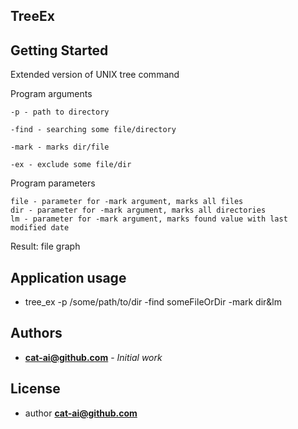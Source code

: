 ## TreeEx

## Getting Started

Extended version of UNIX tree command

Program arguments

```
-p - path to directory

-find - searching some file/directory

-mark - marks dir/file

-ex - exclude some file/dir

```
Program parameters

```
file - parameter for -mark argument, marks all files
dir - parameter for -mark argument, marks all directories
lm - parameter for -mark argument, marks found value with last modified date 

```

Result: file graph

## Application usage

* tree_ex -p /some/path/to/dir -find someFileOrDir -mark dir&lm

## Authors

* **cat-ai@github.com** - *Initial work*

## License

* author **cat-ai@github.com**
